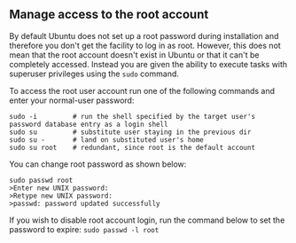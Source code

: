 ## Manage access to the root account

By default Ubuntu does not set up a root password during installation and therefore you don't get the facility to log in as root. However, this does not mean that the root account doesn't exist in Ubuntu or that it can't be completely accessed. Instead you are given the ability to execute tasks with superuser privileges using the `sudo` command.

To access the root user account run one of the following commands and enter your normal-user password: 
```
sudo -i         # run the shell specified by the target user's password database entry as a login shell
sudo su         # substitute user staying in the previous dir
sudo su -       # land on substituted user's home
sudo su root    # redundant, since root is the default account
``` 

You can change root password as shown below:
```
sudo passwd root
>Enter new UNIX password:
>Retype new UNIX password:
>passwd: password updated successfully
```

If you wish to disable root account login, run the command below to set the password to expire: `sudo passwd -l root`